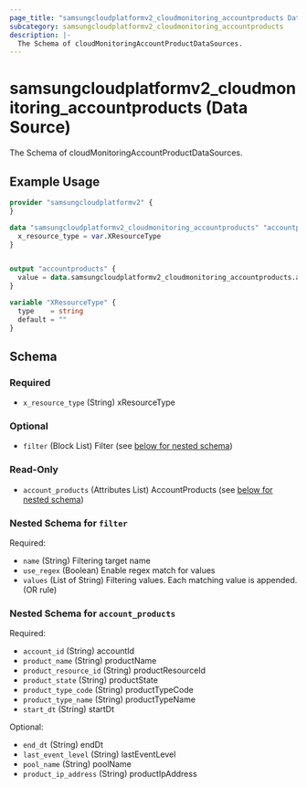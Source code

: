 ```yaml
---
page_title: "samsungcloudplatformv2_cloudmonitoring_accountproducts Data Source - samsungcloudplatformv2"
subcategory: samsungcloudplatformv2_cloudmonitoring_accountproducts
description: |-
  The Schema of cloudMonitoringAccountProductDataSources.
---
```


# samsungcloudplatformv2_cloudmonitoring_accountproducts (Data Source)

The Schema of cloudMonitoringAccountProductDataSources.

## Example Usage

```terraform
provider "samsungcloudplatformv2" {
}

data "samsungcloudplatformv2_cloudmonitoring_accountproducts" "accountproducts" {
  x_resource_type = var.XResourceType
}


output "accountproducts" {
  value = data.samsungcloudplatformv2_cloudmonitoring_accountproducts.accountproducts
}

variable "XResourceType" {
  type    = string
  default = ""
}
```

<!-- schema generated by tfplugindocs -->
## Schema

### Required

- `x_resource_type` (String) xResourceType

### Optional

- `filter` (Block List) Filter (see [below for nested schema](#nestedblock--filter))

### Read-Only

- `account_products` (Attributes List) AccountProducts (see [below for nested schema](#nestedatt--account_products))

<a id="nestedblock--filter"></a>
### Nested Schema for `filter`

Required:

- `name` (String) Filtering target name
- `use_regex` (Boolean) Enable regex match for values
- `values` (List of String) Filtering values. Each matching value is appended. (OR rule)


<a id="nestedatt--account_products"></a>
### Nested Schema for `account_products`

Required:

- `account_id` (String) accountId
- `product_name` (String) productName
- `product_resource_id` (String) productResourceId
- `product_state` (String) productState
- `product_type_code` (String) productTypeCode
- `product_type_name` (String) productTypeName
- `start_dt` (String) startDt

Optional:

- `end_dt` (String) endDt
- `last_event_level` (String) lastEventLevel
- `pool_name` (String) poolName
- `product_ip_address` (String) productIpAddress
